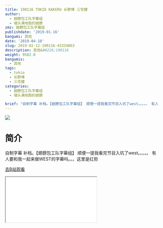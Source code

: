 ```yaml
---
title: 190116 TOKIO KAKERU 长野博 三宅健
author:
  - 翅膀包工队字幕组
  - 墙头满地跑的翅膀
zmz: 翅膀包工队字幕组
publishdate: '2019-01-16'
bangumi: 其他
date: '2019-04-18'
slug: 2019-02-12-190116-43334863
description: 其他&#8226;190116
weight: 9582.0
bangumis:
  - 其他
tags:
  - tokio
  - 长野博
  - 三宅健
categories:
  - 翅膀包工队字幕组
  - 墙头满地跑的翅膀

brief: "自制字幕 补档。【翅膀包工队字幕组】 顺便一提我看完节目入坑了west。。。。。 有人要和我一起来做WEST的字幕吗。。。这里是红担"
---
```

![](https://i.imgur.com/U7HLiPN.jpg)
# 简介  
自制字幕
补档。【翅膀包工队字幕组】
顺便一提我看完节目入坑了west。。。。。
有人要和我一起来做WEST的字幕吗。。。这里是红担  

[去B站观看](https://www.bilibili.com/video/av43334863/)
<div class ="resp-container"><iframe class="testiframe" src="//player.bilibili.com/player.html?aid=43334863"", scrolling="no", allowfullscreen="true" > </iframe></div> 
